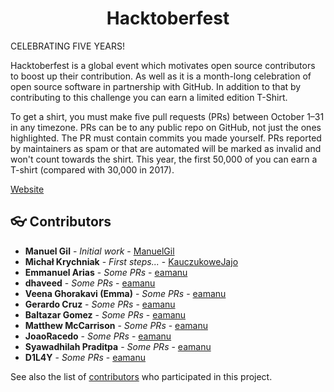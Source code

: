 <div align="center">
	<h1> Hacktoberfest </h1>
</div>

CELEBRATING FIVE YEARS!

Hacktoberfest is a global event which motivates open source contributors to boost up their contribution. As well as it is a month-long celebration of open source software in partnership with GitHub. In addition to that by contributing to this challenge you can earn a limited edition T-Shirt.

To get a shirt, you must make five pull requests (PRs) between October 1–31 in any timezone. PRs can be to any public repo on GitHub, not just the ones highlighted. The PR must contain commits you made yourself. PRs reported by maintainers as spam or that are automated will be marked as invalid and won't count towards the shirt. This year, the first 50,000 of you can earn a T-shirt (compared with 30,000 in 2017).

[Website](https://hacktoberfest.lingonsaft.com/)

<a name="contributors"></a>
## :eyeglasses: Contributors

  * **Manuel Gil** - *Initial work* - [ManuelGil](https://github.com/ManuelGil)
  * **Michał Krychniak** - *First steps...* - [KauczukoweJajo](https://github.com/KauczukoweJajo)
  * **Emmanuel Arias** - *Some PRs* - [eamanu](https://github.com/eamanu) 
  * **dhaveed** - *Some PRs* - [eamanu](https://github.com/dhaveed)
  * **Veena Ghorakavi (Emma)** - *Some PRs* - [eamanu](https://github.com/vghorakavi)
  * **Gerardo Cruz** - *Some PRs* - [eamanu](https://github.com/NotZombieFood)
  * **Baltazar Gomez** - *Some PRs* - [eamanu](https://github.com/btzr-io)
  * **Matthew McCarrison** - *Some PRs* - [eamanu](https://github.com/mattmcc97)
  * **JoaoRacedo** - *Some PRs* - [eamanu](https://github.com/JoaoRacedo)
  * **Syawadhilah Praditpa** - *Some PRs* - [eamanu](https://github.com/fauzipradipta)
  * **D1L4Y** - *Some PRs* - [eamanu](https://github.com/d1l4y)
  
See also the list of [contributors](https://github.com/ManuelGil/Hacktoberfest/contributors)
 who participated in this project.
